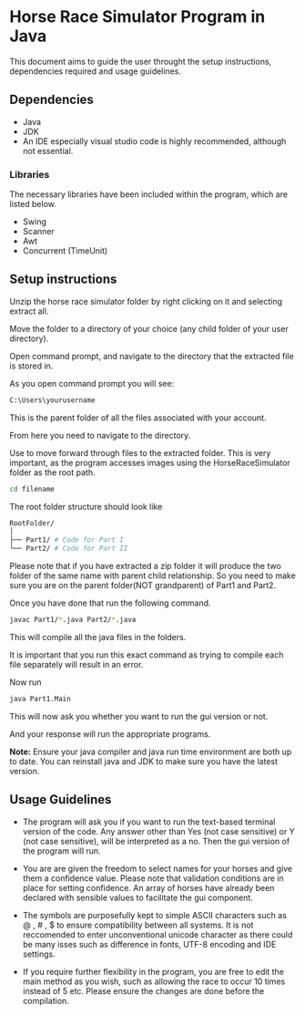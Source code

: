 
# Horse Race Simulator Program in Java

This document aims to guide the user throught the setup instructions, dependencies required and usage guidelines.






## Dependencies

- Java
- JDK
- An IDE especially visual studio code is highly recommended, although not essential.

### Libraries

The necessary libraries have been included within the program, which are listed below.


- Swing
- Scanner
- Awt 
- Concurrent (TimeUnit)



## Setup instructions

Unzip the horse race simulator folder by right clicking on it and selecting extract all.

Move the folder to a directory of your choice (any child folder of your user directory).

Open command prompt, and navigate to the directory that the extracted file is stored in.

As you open command prompt you will see:

```bash
C:\Users\yourusername
```

This is the parent folder of all the files associated with your account.

From here you need to navigate to the directory.

Use to move forward through files to the extracted folder. This is very important, as the program accesses images using the HorseRaceSimulator folder as the root path.

```bash
cd filename
```
The root folder structure should look like 

```bash
RootFolder/
│
├── Part1/ # Code for Part I
└── Part2/ # Code for Part II
```

Please note that if you have extracted a zip folder it will produce the two folder of the same name with parent child relationship. So you need to make sure you are on the parent folder(NOT grandparent) of Part1 and Part2.

Once you have done that run the following command.

```bash 
javac Part1/*.java Part2/*.java
```
This will compile all the java files in the folders.

It is important that you run this exact command as trying to compile each file separately will result in an error.

Now run

```bash
java Part1.Main
```

This will now ask you whether you want to run the gui version or not.

And your response will run the appropriate programs.

**Note:** Ensure your java compiler and java run time environment are both up to date. You can reinstall java and JDK to make sure you have the latest version.


## Usage Guidelines

- The program will ask you if you want to run the text-based terminal version of the code. Any answer other than Yes (not case sensitive) or Y (not case sensitive), will be interpreted as a no. Then the gui version of the program will run.

- You are are given the freedom to select names for your horses and give them a confidence value. Please note that validation conditions are in place for setting confidence. An array of horses have already been declared with sensible values to facilitate the gui component.


- The symbols are purposefully kept to simple ASCII characters such as @ , # , $ to ensure compatibility between all systems. It is not reccomended to enter unconventional unicode character as there could be many isses such as difference in fonts, UTF-8 encoding and IDE settings.

- If you require further flexibility in the program, you are free to edit the main method as you wish, such as allowing the race to occur 10 times instead of 5 etc. Please ensure the changes are done before the compilation.







